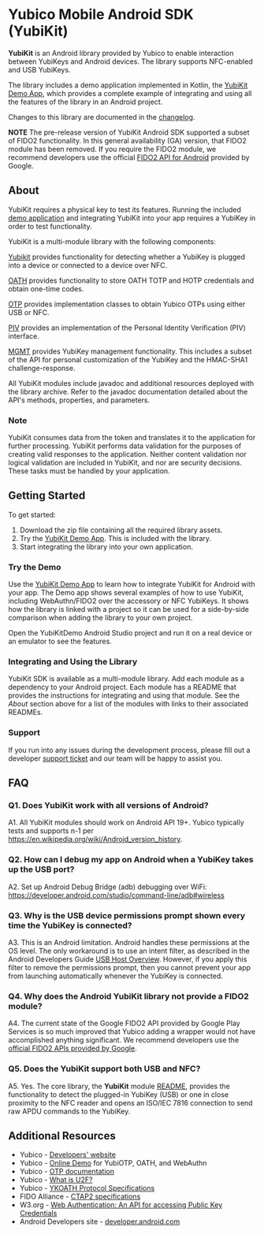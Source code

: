 # Yubico Mobile Android SDK (YubiKit)

**YubiKit** is an Android library provided by Yubico to enable interaction between YubiKeys and Android devices. The library supports NFC-enabled and USB YubiKeys.

The library includes a demo application implemented in Kotlin, the [YubiKit Demo App](./YubikitDemo), which provides a complete example of integrating and using all the features of the library in an Android project.

Changes to this library are documented in the [changelog](./yubikit-android/blob/master/Changelog.md).

**NOTE** The pre-release version of YubiKit Android SDK supported a subset of FIDO2 functionality. In this general availability (GA) version, that FIDO2 module has been removed. If you require the FIDO2 module, we recommend developers use the official [FIDO2 API for Android](https://developers.google.com/identity/fido/android/native-apps) provided by Google.


## About

YubiKit requires a physical key to test its features. Running the included [demo application](./YubikitDemo/README.md) and integrating YubiKit into your app requires a YubiKey in order to test functionality.

YubiKit is a multi-module library with the following components:

[Yubikit](./yubikit/README.md) provides functionality for detecting whether a YubiKey is plugged into a device or connected to a device over NFC.

[OATH](./oath/README.md) provides functionality to store OATH TOTP and HOTP credentials and obtain one-time codes.

[OTP](./otp/README.md) provides implementation classes to obtain Yubico OTPs using either USB or NFC.

[PIV](./piv/README.md) provides an implementation of the Personal Identity Verification (PIV) interface.

[MGMT](./management/README.md) provides YubiKey management functionality. This includes a subset of the API for personal customization of the YubiKey and the HMAC-SHA1 challenge-response.

All YubiKit modules include javadoc and additional resources deployed with the library archive. Refer to the javadoc documentation detailed about the API's methods, properties, and parameters.


### Note

YubiKit consumes data from the token and translates it to the application for further processing. YubiKit performs data validation for the purposes of creating valid responses to the application. Neither content validation nor logical validation are included in YubiKit, and nor are security decisions. These tasks must be handled by your application.


## Getting Started

To get started:

1. Download the zip file containing all the required library assets.
2. Try the [YubiKit Demo App](./yubikit-android/tree/master/YubikitDemo). This is included with the library.
3. Start integrating the library into your own application.

### Try the Demo

Use the [YubiKit Demo App](./yubikit-android/tree/master/YubikitDemo) to learn how to integrate YubiKit for Android with your app. The Demo app shows several examples of how to use YubiKit, including WebAuthn/FIDO2 over the accessory or NFC YubiKeys. It shows how the library is linked with a project so it can be used for a side-by-side comparison when adding the library to your own project.

Open the YubiKitDemo Android Studio project and run it on a real device or an emulator to see the features.

### Integrating and Using the Library

YubiKit SDK is available as a multi-module library. Add each module as a dependency to your Android project. Each module has a README that provides the instructions for integrating and using that module. See the *About* section above for a list of the modules with links to their associated READMEs.

### Support

If you run into any issues during the development process, please fill out a developer [support ticket](https://support.yubico.com/support/tickets/new) and our team will be happy to assist you.



## FAQ <a name="faq"></a>

### Q1. Does YubiKit work with all versions of Android?

A1. All YubiKit modules should work on Android API 19+. Yubico typically tests and supports n-1 per https://en.wikipedia.org/wiki/Android_version_history.

### Q2. How can I debug my app on Android when a YubiKey takes up the USB port?

A2. Set up Android Debug Bridge (adb) debugging over WiFi: https://developer.android.com/studio/command-line/adb#wireless

### Q3.  Why is the USB device permissions prompt shown every time the YubiKey is connected?

A3. This is an Android limitation. Android handles these permissions at the OS level. The only workaround is to use an intent filter, as described in the Android Developers Guide [USB Host Overview](https://developer.android.com/guide/topics/connectivity/usb/host.html#using-intents). However, if you apply this filter to remove the permissions prompt, then you cannot prevent your app from launching automatically whenever the YubiKey is connected.

### Q4. Why does the Android YubiKit library not provide a FIDO2 module?

A4. The current state of the Google FIDO2 API provided by Google Play Services is so much improved that Yubico adding a wrapper would not have accomplished anything significant. We recommend developers use the [official FIDO2 APIs provided by Google](https://developers.google.com/identity/fido/android/native-apps).

### Q5. Does the YubiKit support both USB and NFC?

A5. Yes. The core library, the **YubiKit** module [README](./yubikit/README.md), provides the functionality to detect the plugged-in YubiKey (USB) or one in close proximity to the NFC reader and opens an ISO/IEC 7816 connection to send raw APDU commands to the YubiKey. 


## Additional Resources

* Yubico - [Developers' website](https://developers.yubico.com)
* Yubico - [Online Demo](https://demo.yubico.com) for YubiOTP, OATH, and WebAuthn
* Yubico - [OTP documentation](https://developers.yubico.com/OTP)
* Yubico - [What is U2F?](https://developers.yubico.com/U2F)
* Yubico - [YKOATH Protocol Specifications](https://developers.yubico.com/OATH/YKOATH_Protocol.html)
* FIDO Alliance - [CTAP2 specifications](https://fidoalliance.org/specs/fido-v2.0-ps-20190130/fido-client-to-authenticator-protocol-v2.0-ps-20190130.html)
* W3.org - [Web Authentication: An API for accessing Public Key Credentials](https://www.w3.org/TR/webauthn/)
* Android Developers site - [developer.android.com](https://developer.android.com)
